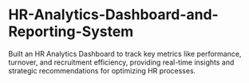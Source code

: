 # HR-Analytics-Dashboard-and-Reporting-System
Built an HR Analytics Dashboard to track key metrics like performance, turnover, and recruitment efficiency, providing real-time insights and strategic recommendations for optimizing HR processes.
